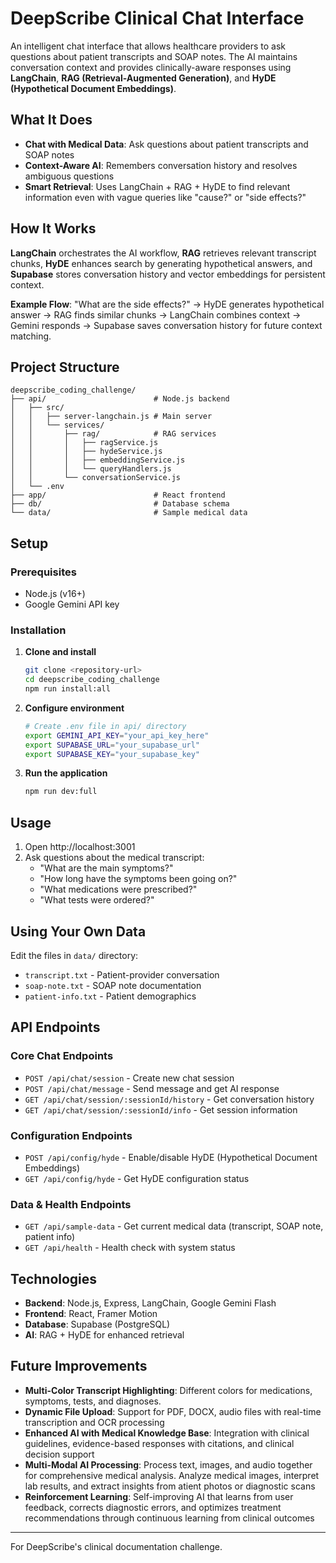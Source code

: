 # DeepScribe Clinical Chat Interface

An intelligent chat interface that allows healthcare providers to ask questions about patient transcripts and SOAP notes. The AI maintains conversation context and provides clinically-aware responses using **LangChain**, **RAG (Retrieval-Augmented Generation)**, and **HyDE (Hypothetical Document Embeddings)**.

## What It Does

- **Chat with Medical Data**: Ask questions about patient transcripts and SOAP notes
- **Context-Aware AI**: Remembers conversation history and resolves ambiguous questions
- **Smart Retrieval**: Uses LangChain + RAG + HyDE to find relevant information even with vague queries like "cause?" or "side effects?"

## How It Works

**LangChain** orchestrates the AI workflow, **RAG** retrieves relevant transcript chunks, **HyDE** enhances search by generating hypothetical answers, and **Supabase** stores conversation history and vector embeddings for persistent context.

**Example Flow**: "What are the side effects?" → HyDE generates hypothetical answer → RAG finds similar chunks → LangChain combines context → Gemini responds → Supabase saves conversation history for future context matching.

## Project Structure
```
deepscribe_coding_challenge/
├── api/                        # Node.js backend
│   ├── src/
│   │   ├── server-langchain.js # Main server
│   │   └── services/
│   │       ├── rag/            # RAG services
│   │       │   ├── ragService.js
│   │       │   ├── hydeService.js
│   │       │   ├── embeddingService.js
│   │       │   └── queryHandlers.js
│   │       └── conversationService.js
│   └── .env
├── app/                        # React frontend
├── db/                         # Database schema
└── data/                       # Sample medical data
```

## Setup

### Prerequisites
- Node.js (v16+)
- Google Gemini API key

### Installation

1. **Clone and install**
   ```bash
   git clone <repository-url>
   cd deepscribe_coding_challenge
   npm run install:all
   ```

2. **Configure environment**
   ```bash
   # Create .env file in api/ directory
   export GEMINI_API_KEY="your_api_key_here" 
   export SUPABASE_URL="your_supabase_url" 
   export SUPABASE_KEY="your_supabase_key" 
   ```

3. **Run the application**
   ```bash
   npm run dev:full
   ```

## Usage

1. Open http://localhost:3001
2. Ask questions about the medical transcript:
   - "What are the main symptoms?"
   - "How long have the symptoms been going on?"
   - "What medications were prescribed?"
   - "What tests were ordered?"

## Using Your Own Data

Edit the files in `data/` directory:
- `transcript.txt` - Patient-provider conversation
- `soap-note.txt` - SOAP note documentation
- `patient-info.txt` - Patient demographics

## API Endpoints

### Core Chat Endpoints
- `POST /api/chat/session` - Create new chat session
- `POST /api/chat/message` - Send message and get AI response
- `GET /api/chat/session/:sessionId/history` - Get conversation history
- `GET /api/chat/session/:sessionId/info` - Get session information

### Configuration Endpoints
- `POST /api/config/hyde` - Enable/disable HyDE (Hypothetical Document Embeddings)
- `GET /api/config/hyde` - Get HyDE configuration status

### Data & Health Endpoints
- `GET /api/sample-data` - Get current medical data (transcript, SOAP note, patient info)
- `GET /api/health` - Health check with system status

## Technologies

- **Backend**: Node.js, Express, LangChain, Google Gemini Flash
- **Frontend**: React, Framer Motion
- **Database**: Supabase (PostgreSQL)
- **AI**: RAG + HyDE for enhanced retrieval

## Future Improvements

- **Multi-Color Transcript Highlighting**: Different colors for medications, symptoms, tests, and diagnoses.
- **Dynamic File Upload**: Support for PDF, DOCX, audio files with real-time transcription and OCR processing
- **Enhanced AI with Medical Knowledge Base**: Integration with clinical guidelines, evidence-based responses with citations, and clinical decision support
- **Multi-Modal AI Processing**: Process text, images, and audio together for comprehensive medical analysis. Analyze medical images, interpret lab results, and extract insights from atient photos or diagnostic scans
- **Reinforcement Learning**: Self-improving AI that learns from user feedback, corrects diagnostic errors, and optimizes treatment recommendations through continuous learning from clinical outcomes

---

For DeepScribe's clinical documentation challenge.
